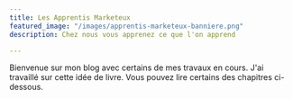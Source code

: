 ```yaml
---
title: Les Apprentis Marketeux
featured_image: "/images/apprentis-marketeux-banniere.png"
description: Chez nous vous apprenez ce que l'on apprend

---
```

Bienvenue sur mon blog avec certains de mes travaux en cours. J'ai travaillé sur cette idée de livre. Vous pouvez lire certains des chapitres ci-dessous.